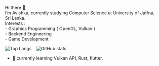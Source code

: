 Hi there 👋,<br>
 I’m Avishka, currently studying Computer Science at University of Jaffna, Sri Lanka.<br>
 Interests : <br>
          - Graphics Programming ( OpenGL, Vulkan )<br> 
          - Backend Engineering<br> 
          - Game Development<br>

![Top Langs](https://github-readme-stats.vercel.app/api/top-langs/?username=AvishkaWeebadde&theme=tokyonight)&nbsp;&nbsp;&nbsp;
![GitHub stats](https://github-readme-stats.vercel.app/api?username=AvishkaWeebadde&show_icons=true&theme=tokyonight)<br>
<!--
**AvishkaWeebadde/AvishkaWeebadde** is a ✨ _special_ ✨ repository because its `README.md` (this file) appears on your GitHub profile.

Here are some ideas to get you started:

- 🔭 I’m currently working on ...
- 🌱 I’m currently learning ...
- 👯 I’m looking to collaborate on ...
- 🤔 I’m looking for help with ...
- 💬 Ask me about ...
- 📫 How to reach me: ...
- 😄 Pronouns: ...
- ⚡ Fun fact: ...
![](https://komarev.com/ghpvc/?username=AvishkaWeebadde&style=flat-square)
-->

- 🌱 currently learning Vulkan API, Rust, flutter.

